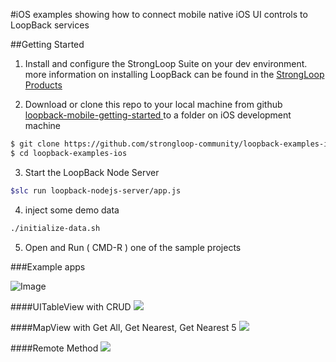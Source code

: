 
#iOS examples showing how to connect mobile native iOS UI controls to LoopBack services



##Getting Started

1. Install and configure the StrongLoop Suite on your dev environment.  more information on installing LoopBack can be found in the [ StrongLoop Products ](http://strongloop.com/products)

2. Download or clone this repo to your local machine from github [loopback-mobile-getting-started ](https://github.com/strongloop-community/loopback-mobile-getting-started) to a folder on iOS development machine
```sh
$ git clone https://github.com/strongloop-community/loopback-examples-ios.git
$ cd loopback-examples-ios
```

3. Start the LoopBack Node Server 
```sh
$slc run loopback-nodejs-server/app.js
```

4. inject some demo data
```sh
./initialize-data.sh
```

5. Open and Run ( CMD-R ) one of the sample projects 

###Example apps

![Image](screenshots/sample-examples-ios-all.png?raw=true)

####UITableView with CRUD
![](screenshots/tableview.png?raw=true)

####MapView with Get All, Get Nearest, Get Nearest 5 
![](screenshots/mapview.png?raw=true)

####Remote Method
![](screenshots/remote.png?raw=true)




<!--Broken Link, githalytics seems to no longer exist: [![githalytics.com alpha](https://cruel-carlota.pagodabox.com/d2ee0a3325036377aca0f548c0d27602 "githalytics.com")](http://githalytics.com/strongloop-community/loopback-examples-ios)-->

